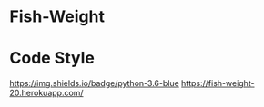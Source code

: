 # Fish-Weight

# Code Style
https://img.shields.io/badge/python-3.6-blue
https://fish-weight-20.herokuapp.com/
